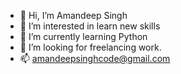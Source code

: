 - 👋 Hi, I’m Amandeep Singh
- 👀 I’m interested in learn new skills
- 🌱 I’m currently learning Python
- 💞️ I’m looking for freelancing work.
- 📫 amandeepsinghcode@gmail.com

<!---
amandeep90s/amandeep90s is a ✨ special ✨ repository because its `README.md` (this file) appears on your GitHub profile.
You can click the Preview link to take a look at your changes.
--->
